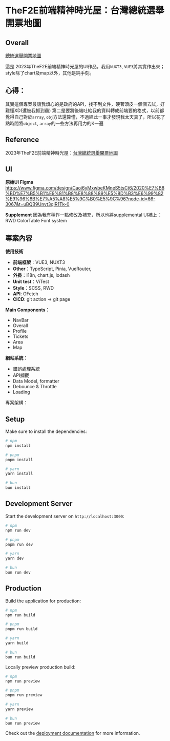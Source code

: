 # TheF2E前端精神時光屋：台灣總統選舉開票地圖

## Overall
[總統選舉開票地圖](https://fattree.github.io/NuxtPresidentElection)

這是 2023年TheF2E前端精神時光屋的UI作品，我用`NUXT3`, `VUE3`將其實作出來；style除了chart及map以外，其他是純手刻。

## 心得：
其實這個專案最讓我煩心的是政府的API，找不到文件，硬著頭皮一個個去試，好難懂XD(還被我抓到蟲)
第二是要將後端吐給我的資料轉成前端要的格式，以前都覺得自己對於`array`, `obj`方法還算懂，不過經此一事才發現我太天真了，所以花了點時間將`object`, `array`的一些方法再用力的K一遍

## Reference
2023年TheF2E前端精神時光屋：[台灣總統選舉開票地圖](https://2023.thef2e.com/users/12061579704041679276?week=2)

## UI
**原始UI Figma**
https://www.figma.com/design/Caoi6yMxwbeKMneS5tsCt6/2020%E7%B8%BD%E7%B5%B1%E9%81%B8%E8%88%89%E5%8D%B3%E6%99%82%E9%96%8B%E7%A5%A8%E5%9C%B0%E5%9C%96?node-id=66-3067&t=uBQB9Unvt3qiR1Tk-0

**Supplement**
因為我有稍作一點修改及補充，所以也將supplemental UI補上：
RWD
ColorTable
Font system


## 專案內容
**使用技術**
* **前端框架**：VUE3, NUXT3
* **Other**：TypeScript, Pinia, VueRouter,
* **外掛**：I18n, chart.js, lodash
* **Unit test**：ViTest
* **Style**：SCSS, RWD
* **API**: OFetch
* **CICD**: git action -> git page

**Main Components：**
* NavBar
* Overall
* Profile
* Tickets
* Area
* Map

**網站系統：**
* 錯誤處理系統
* API攔截
* Data Model, formatter
* Debounce & Throttle
* Loading

專案架構：


## Setup

Make sure to install the dependencies:

```bash
# npm
npm install

# pnpm
pnpm install

# yarn
yarn install

# bun
bun install
```

## Development Server

Start the development server on `http://localhost:3000`:

```bash
# npm
npm run dev

# pnpm
pnpm run dev

# yarn
yarn dev

# bun
bun run dev
```

## Production

Build the application for production:

```bash
# npm
npm run build

# pnpm
pnpm run build

# yarn
yarn build

# bun
bun run build
```

Locally preview production build:

```bash
# npm
npm run preview

# pnpm
pnpm run preview

# yarn
yarn preview

# bun
bun run preview
```

Check out the [deployment documentation](https://nuxt.com/docs/getting-started/deployment) for more information.

